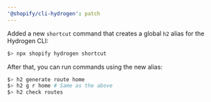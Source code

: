 ```yaml
---
'@shopify/cli-hydrogen': patch
---
```


Added a new `shortcut` command that creates a global `h2` alias for the Hydrogen CLI:

```sh
$> npx shopify hydrogen shortcut
```

After that, you can run commands using the new alias:

```sh
$> h2 generate route home
$> h2 g r home # Same as the above
$> h2 check routes
```
